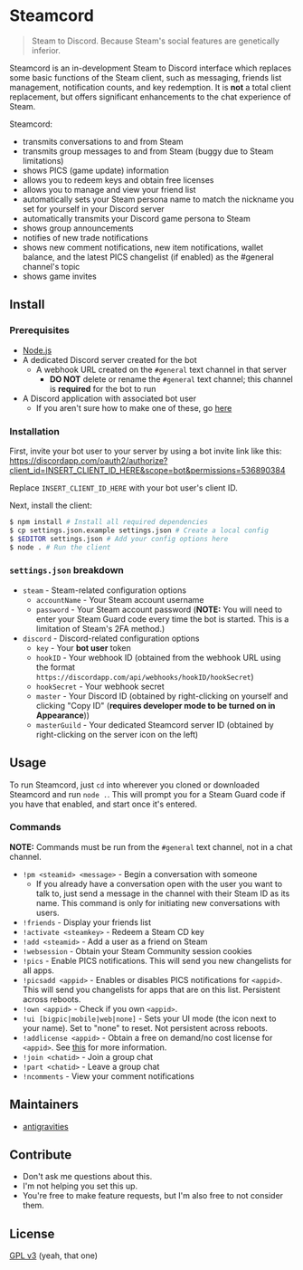 # Steamcord

> Steam to Discord. Because Steam's social features are genetically inferior.

Steamcord is an in-development Steam to Discord interface which replaces some basic functions of the Steam client, such as messaging, friends list management, notification counts, and key redemption. It is **not** a total client replacement, but offers significant enhancements to the chat experience of Steam.

Steamcord:

* transmits conversations to and from Steam
* transmits group messages to and from Steam (buggy due to Steam limitations)
* shows PICS (game update) information
* allows you to redeem keys and obtain free licenses
* allows you to manage and view your friend list
* automatically sets your Steam persona name to match the nickname you set for yourself in your Discord server
* automatically transmits your Discord game persona to Steam
* shows group announcements
* notifies of new trade notifications
* shows new comment notifications, new item notifications, wallet balance, and the latest PICS changelist (if enabled) as the #general channel's topic
* shows game invites

## Install

### Prerequisites

* [Node.js](https://nodejs.org/)
* A dedicated Discord server created for the bot
  * A webhook URL created on the `#general` text channel in that server
    * **DO NOT** delete or rename the `#general` text channel; this channel is **required** for the bot to run
* A Discord application with associated bot user
  * If you aren't sure how to make one of these, go [here](https://discordapp.com/developers/applications/me)

### Installation

First, invite your bot user to your server by using a bot invite link like this: https://discordapp.com/oauth2/authorize?client_id=INSERT_CLIENT_ID_HERE&scope=bot&permissions=536890384

Replace `INSERT_CLIENT_ID_HERE` with your bot user's client ID.

Next, install the client:

```bash
$ npm install # Install all required dependencies
$ cp settings.json.example settings.json # Create a local config
$ $EDITOR settings.json # Add your config options here
$ node . # Run the client
```

### `settings.json` breakdown

* `steam` - Steam-related configuration options
  * `accountName` - Your Steam account username
  * `password` - Your Steam account password (**NOTE:** You will need to enter your Steam Guard code every time the bot is started. This is a limitation of Steam's 2FA method.)
* `discord` - Discord-related configuration options
  * `key` - Your **bot user** token
  * `hookID` - Your webhook ID (obtained from the webhook URL using the format `https://discordapp.com/api/webhooks/hookID/hookSecret`)
  * `hookSecret` - Your webhook secret
  * `master` - Your Discord ID (obtained by right-clicking on yourself and clicking "Copy ID" (**requires developer mode to be turned on in Appearance**))
  * `masterGuild` - Your dedicated Steamcord server ID (obtained by right-clicking on the server icon on the left)

## Usage

To run Steamcord, just `cd` into wherever you cloned or downloaded Steamcord and run `node .`. This will prompt you for a Steam Guard code if you have that enabled, and start once it's entered.

### Commands

**NOTE:** Commands must be run from the `#general` text channel, not in a chat channel.

* `!pm <steamid> <message>` - Begin a conversation with someone
  * If you already have a conversation open with the user you want to talk to, just send a message in the channel with their Steam ID as its name. This command is only for initiating new conversations with users.
* `!friends` - Display your friends list
* `!activate <steamkey>` - Redeem a Steam CD key
* `!add <steamid>` - Add a user as a friend on Steam
* `!websession` - Obtain your Steam Community session cookies
* `!pics` - Enable PICS notifications. This will send you new changelists for all apps.
* `!picsadd <appid>` - Enables or disables PICS notifications for `<appid>`. This will send you changelists for apps that are on this list. Persistent across reboots.
* `!own <appid>` - Check if you own `<appid>`.
* `!ui [bigpic|mobile|web|none]` - Sets your UI mode (the icon next to your name). Set to "none" to reset. Not persistent across reboots.
* `!addlicense <appid>` - Obtain a free on demand/no cost license for `<appid>`. See [this](https://github.com/DoctorMcKay/node-steam-user#requestfreelicenseappids-callback) for more information.
* `!join <chatid>` - Join a group chat
* `!part <chatid>` - Leave a group chat
* `!ncomments` - View your comment notifications

## Maintainers

* [antigravities](https://github.com/antigravities)

## Contribute

* Don't ask me questions about this.
* I'm not helping you set this up.
* You're free to make feature requests, but I'm also free to not consider them.

## License

[GPL v3](http://gnu.org/licenses/gpl-3.0) (yeah, that one)
